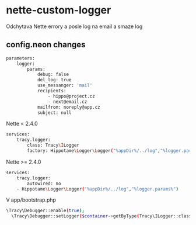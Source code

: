 # nette-custom-logger
Odchytava Nette errory a posle log na email a smaze log


## config.neon changes


```sh
parameters:
    logger:
        params:
            debug: false
            del_log: true
            use_messanger: 'mail'
            recipients: 
                - hippo@project.cz
                - next@email.cz
            mailfrom: noreply@app.cz
            subject: null
```

Nette < 2.4.0
```sh
services:
    tracy.logger:
        class: Tracy\ILogger
        factory: Hippotame\Logger\Logger("%appDir%/../log","%logger.params%")
```
Nette >= 2.4.0
```sh
services:
    tracy.logger: 
        autowired: no
    - Hippotame\Logger\Logger("%appDir%/../log","%logger.params%")

```
V app/bootstrap.php
```sh
\Tracy\Debugger::enable(true);
  \Tracy\Debugger::setLogger($container->getByType(Tracy\ILogger::class));
```
